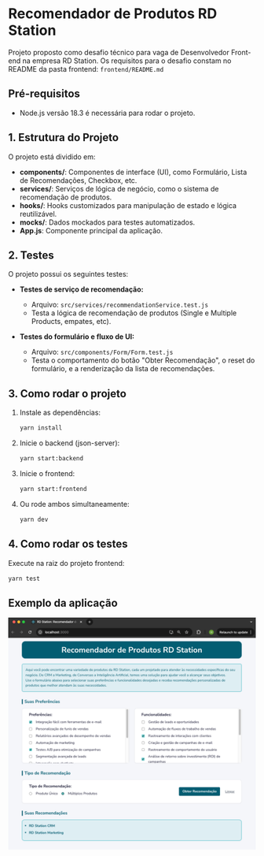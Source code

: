 # Recomendador de Produtos RD Station

Projeto proposto como desafio técnico para vaga de Desenvolvedor Front-end na empresa RD Station. Os requisitos para o desafio constam no README da pasta frontend: `frontend/README.md`

## Pré-requisitos

- Node.js versão 18.3 é necessária para rodar o projeto.

## 1. Estrutura do Projeto

O projeto está dividido em:
- **components/**: Componentes de interface (UI), como Formulário, Lista de Recomendações, Checkbox, etc.
- **services/**: Serviços de lógica de negócio, como o sistema de recomendação de produtos.
- **hooks/**: Hooks customizados para manipulação de estado e lógica reutilizável.
- **mocks/**: Dados mockados para testes automatizados.
- **App.js**: Componente principal da aplicação.

## 2. Testes

O projeto possui os seguintes testes:

- **Testes de serviço de recomendação:**
  - Arquivo: `src/services/recommendationService.test.js`
  - Testa a lógica de recomendação de produtos (Single e Multiple Products, empates, etc).

- **Testes do formulário e fluxo de UI:**
  - Arquivo: `src/components/Form/Form.test.js`
  - Testa o comportamento do botão "Obter Recomendação", o reset do formulário, e a renderização da lista de recomendações.

## 3. Como rodar o projeto

1. Instale as dependências:
   ```bash
   yarn install
   ```
2. Inicie o backend (json-server):
   ```bash
   yarn start:backend
   ```
3. Inicie o frontend:
   ```bash
   yarn start:frontend
   ```
4. Ou rode ambos simultaneamente:
   ```bash
   yarn dev
   ```

## 4. Como rodar os testes

Execute na raiz do projeto frontend:
```bash
yarn test
```

## Exemplo da aplicação

![Screenshot da aplicação](frontend/assets/screenshot.png)
